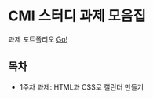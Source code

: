 # CMI 스터디 과제 모음집

과제 포트폴리오 [Go!](https://kingyong9169.github.io/CMI-study/)

## 목차

- 1주차 과제: HTML과 CSS로 캘린더 만들기